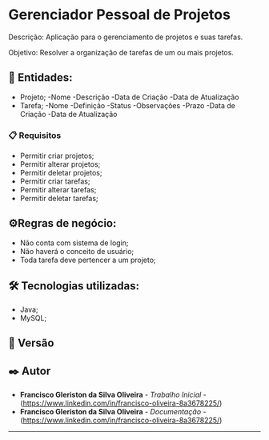 # Gerenciador Pessoal de Projetos

Descrição: Aplicação para o gerenciamento de projetos e suas tarefas.

Objetivo: Resolver a organização de tarefas de um ou mais projetos.


## 🚀 Entidades:

- Projeto;
	-Nome
	-Descrição
	-Data de Criação
	-Data de Atualização
- Tarefa;
	-Nome
	-Definição
	-Status
	-Observações
	-Prazo
	-Data de Criação
	-Data de Atualização


### 📋 Requisitos

- Permitir criar projetos;
- Permitir alterar projetos;
- Permitir deletar projetos;
- Permitir criar tarefas;
- Permitir alterar tarefas;
- Permitir deletar tarefas;


## ⚙️Regras de negócio:

- Não conta com sistema de login;
- Não haverá o conceito de usuário;
- Toda tarefa deve pertencer a um projeto;



## 🛠️ Tecnologias utilizadas:
- Java;
- MySQL;



## 📌 Versão



## ✒️ Autor

* **Francisco Gleriston da Silva Oliveira** - *Trabalho Inicial* - (https://www.linkedin.com/in/francisco-oliveira-8a3678225/)
* **Francisco Gleriston da Silva Oliveira** - *Documentação* - (https://www.linkedin.com/in/francisco-oliveira-8a3678225/)

---
